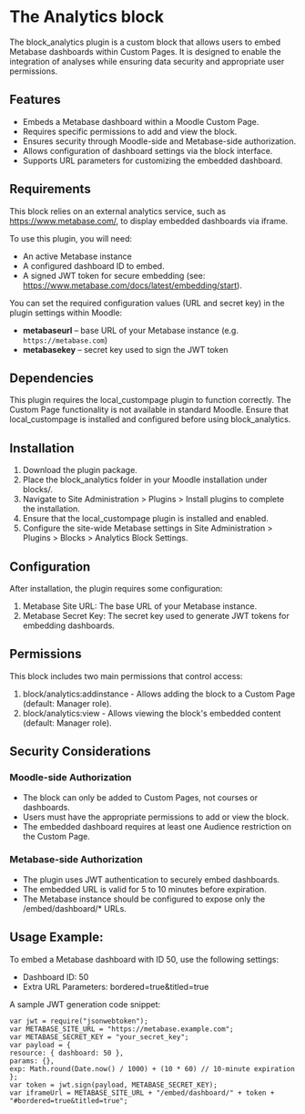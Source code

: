 # The Analytics block #

The block_analytics plugin is a custom block that allows users to embed Metabase dashboards within Custom Pages. It is designed to enable the integration of analyses while ensuring data security and appropriate user permissions.


## Features ##

- Embeds a Metabase dashboard within a Moodle Custom Page.
- Requires specific permissions to add and view the block.
- Ensures security through Moodle-side and Metabase-side authorization.
- Allows configuration of dashboard settings via the block interface.
- Supports URL parameters for customizing the embedded dashboard.

## Requirements ##

This block relies on an external analytics service, such as https://www.metabase.com/, to display embedded dashboards via iframe.

To use this plugin, you will need:
- An active Metabase instance
- A configured dashboard ID to embed.
- A signed JWT token for secure embedding (see: https://www.metabase.com/docs/latest/embedding/start).

You can set the required configuration values (URL and secret key) in the plugin settings within Moodle:
- **metabaseurl** – base URL of your Metabase instance (e.g. `https://metabase.com`)
- **metabasekey** – secret key used to sign the JWT token

## Dependencies ##

This plugin requires the local_custompage plugin to function correctly. The Custom Page functionality is not available in standard Moodle. Ensure that local_custompage is installed and configured before using block_analytics.


## Installation ##

1. Download the plugin package.
2. Place the block_analytics folder in your Moodle installation under blocks/.
3. Navigate to Site Administration > Plugins > Install plugins to complete the installation.
4. Ensure that the local_custompage plugin is installed and enabled.
5. Configure the site-wide Metabase settings in Site Administration > Plugins > Blocks > Analytics Block Settings.


## Configuration ##

After installation, the plugin requires some configuration:
1. Metabase Site URL: The base URL of your Metabase instance.
2. Metabase Secret Key: The secret key used to generate JWT tokens for embedding dashboards.


## Permissions ##

This block includes two main permissions that control access:
1. block/analytics:addinstance - Allows adding the block to a Custom Page (default: Manager role).
2. block/analytics:view - Allows viewing the block's embedded content (default: Manager role).


## Security Considerations ##

### Moodle-side Authorization ###
- The block can only be added to Custom Pages, not courses or dashboards.
- Users must have the appropriate permissions to add or view the block.
- The embedded dashboard requires at least one Audience restriction on the Custom Page.

### Metabase-side Authorization ###
- The plugin uses JWT authentication to securely embed dashboards.
- The embedded URL is valid for 5 to 10 minutes before expiration.
- The Metabase instance should be configured to expose only the /embed/dashboard/* URLs.


## Usage Example: ##
To embed a Metabase dashboard with ID 50, use the following settings:
- Dashboard ID: 50
- Extra URL Parameters: bordered=true&titled=true

A sample JWT generation code snippet:

    var jwt = require("jsonwebtoken");
    var METABASE_SITE_URL = "https://metabase.example.com";
    var METABASE_SECRET_KEY = "your_secret_key";
    var payload = {
    resource: { dashboard: 50 },
    params: {},
    exp: Math.round(Date.now() / 1000) + (10 * 60) // 10-minute expiration
    };
    var token = jwt.sign(payload, METABASE_SECRET_KEY);
    var iframeUrl = METABASE_SITE_URL + "/embed/dashboard/" + token + "#bordered=true&titled=true";